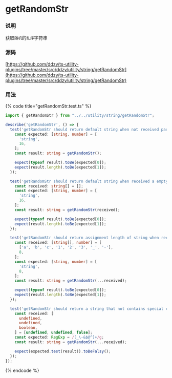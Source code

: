 # getRandomStr

### 说明

 获取`随机`的`乱序`字符串

### 源码

[https://github.com/ddzy/ts-utility-plugins/tree/master/src/ddzy/utility/string/getRandomStr](https://github.com/ddzy/ts-utility-plugins/tree/master/src/ddzy/utility/string/getRandomStr)

### 用法

{% code title="getRandomStr.test.ts" %}
```typescript
import { getRandomStr } from "../../utility/string/getRandomStr";

describe('getRandomStr', () => {
  test('getRandomStr should return default string when not received parameters', () => {
    const expected: [string, number] = [
      'string',
      16,
    ];
    const result: string = getRandomStr();

    expect(typeof result).toBe(expected[0]);
    expect(result.length).toBe(expected[1]);
  });

  test('getRandomStr should return default string when received a empty array', () => {
    const received: string[] = [];
    const expected: [string, number] = [
      'string',
      16,
    ];
    const result: string = getRandomStr(received);

    expect(typeof result).toBe(expected[0]);
    expect(result.length).toBe(expected[1]);
  });

  test('getRandomStr should return assignment length of string when received the length parameter', () => {
    const received: [string[], number] = [
      ['a', 'b', 'c', '1', '2', '3', '_', '-'],
      8,
    ];
    const expected: [string, number] = [
      'string',
      8,
    ];
    const result: string = getRandomStr(...received);

    expect(typeof result).toBe(expected[0]);
    expect(result.length).toBe(expected[1]);
  });

  test('getRandomStr should return a string that not contains special characters when received the truthy parameter names `enableSpecialCharacter`', () => {
    const received: [
      undefined,
      undefined,
      boolean,
    ] = [undefined, undefined, false];
    const expected: RegExp = /[_\-&$@^]+/g;
    const result: string = getRandomStr(...received);

    expect(expected.test(result)).toBeFalsy();
  });
});
```
{% endcode %}

